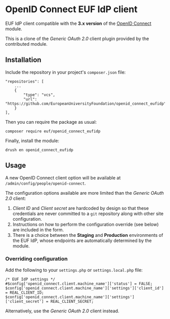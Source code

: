 # OpenID Connect EUF IdP client

EUF IdP client compatible with the **3.x version** of the [OpenID Connect](https://www.drupal.org/project/openid_connect/) module.

This is a clone of the _Generic OAuth 2.0_ client plugin provided by the contributed module.

## Installation

Include the repository in your project's `composer.json` file:

    "repositories": [
        ...
        {
            "type": "vcs",
            "url": "https://github.com/EuropeanUniversityFoundation/openid_connect_eufidp"
        }
    ],

Then you can require the package as usual:

    composer require euf/openid_connect_eufidp

Finally, install the module:

    drush en openid_connect_eufidp

## Usage

A new OpenID Connect client option will be available at `/admin/config/people/openid-connect`.

The configuration options available are more limited than the _Generic OAuth 2.0_ client:

1. _Client ID_ and _Client secret_ are hardcoded by design so that these credentials are never committed to a `git` repository along with other site configuration.
2. Instructions on how to perform the configuration override (see below) are included in the form.
3. There is a choice between the **Staging** and **Production** environments of the EUF IdP, whose endpoints are automatically determined by the module.

### Overriding configuration

Add the following to your `settings.php` or `settings.local.php` file:

    /* EUF IdP settings */
    #$config['openid_connect.client.machine_name']['status'] = FALSE;
    $config['openid_connect.client.machine_name']['settings']['client_id'] = REAL_CLIENT_ID;
    $config['openid_connect.client.machine_name']['settings']['client_secret'] = REAL_CLIENT_SECRET;

Alternatively, use the _Generic OAuth 2.0_ client instead.
